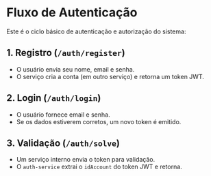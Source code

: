 # Fluxo de Autenticação

Este é o ciclo básico de autenticação e autorização do sistema:

## 1. Registro (`/auth/register`)

- O usuário envia seu nome, email e senha.
- O serviço cria a conta (em outro serviço) e retorna um token JWT.

## 2. Login (`/auth/login`)

- O usuário fornece email e senha.
- Se os dados estiverem corretos, um novo token é emitido.

## 3. Validação (`/auth/solve`)

- Um serviço interno envia o token para validação.
- O `auth-service` extrai o `idAccount` do token JWT e retorna.
